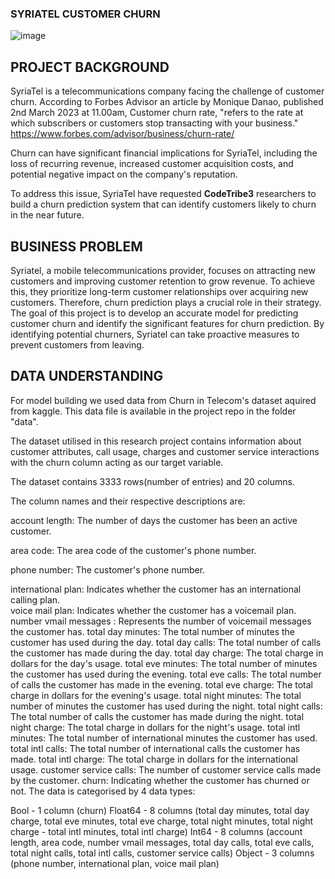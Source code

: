 ### SYRIATEL CUSTOMER CHURN
![image](https://github.com/Muthoni-Kahura/Customer_Churn_Prediction_model_by_CodeTribe3/assets/128212536/718bce74-01a3-4c18-903d-c7a8bdb1aa9c)

## PROJECT BACKGROUND

SyriaTel is a telecommunications company facing the challenge of customer churn.
According to Forbes Advisor an article by Monique Danao, published 2nd March 2023 at 11.00am, Customer churn rate, "refers to the rate at which subscribers or customers stop transacting with your business." https://www.forbes.com/advisor/business/churn-rate/

Churn can have significant financial implications for SyriaTel, including the loss of recurring revenue, increased customer acquisition costs, and potential negative impact on the company's reputation.

To address this issue, SyriaTel have requested **CodeTribe3** researchers to build a churn prediction system that can identify customers likely to churn in the near future.

## BUSINESS PROBLEM

Syriatel, a mobile telecommunications provider, focuses on attracting new customers and improving customer retention to grow revenue. To achieve this, they prioritize long-term customer relationships over acquiring new customers. Therefore, churn prediction plays a crucial role in their strategy. The goal of this project is to develop an accurate model for predicting customer churn and identify the significant features for churn prediction. By identifying potential churners, Syriatel can take proactive measures to prevent customers from leaving.

## DATA UNDERSTANDING

For model building we used data from Churn in Telecom's dataset aquired from kaggle. This data file is available in the project repo in the folder "data".

The dataset utilised in this research project contains information about customer attributes, call usage, charges and customer service interactions with the churn column acting as our target variable.

The dataset contains 3333 rows(number of entries) and 20 columns.

The column names and their respective descriptions are:

account length: The number of days the customer has been an active customer.

area code: The area code of the customer's phone number.

phone number: The customer's phone number.

international plan: Indicates whether the customer has an international calling plan.<br>
voice mail plan: Indicates whether the customer has a voicemail plan.
number vmail messages : Represents the number of voicemail messages the customer has.
total day minutes: The total number of minutes the customer has used during the day.
total day calls: The total number of calls the customer has made during the day.
total day charge: The total charge in dollars for the day's usage.
total eve minutes: The total number of minutes the customer has used during the evening.
total eve calls: The total number of calls the customer has made in the evening.
total eve charge: The total charge in dollars for the evening's usage.
total night minutes: The total number of minutes the customer has used during the night.
total night calls: The total number of calls the customer has made during the night.
total night charge: The total charge in dollars for the night's usage.
total intl minutes: The total number of international minutes the customer has used.
total intl calls: The total number of international calls the customer has made.
total intl charge: The total charge in dollars for the international usage.
customer service calls: The number of customer service calls made by the customer.
churn: Indicating whether the customer has churned or not.
The data is categorised by 4 data types:

Bool - 1 column (churn)
Float64 - 8 columns (total day minutes, total day charge, total eve minutes, total eve charge, total night minutes, total night charge - total intl minutes, total intl charge)
Int64 - 8 columns (account length, area code, number vmail messages, total day calls, total eve calls, total night calls, total intl calls, customer service calls)
Object - 3 columns (phone number, international plan, voice mail plan)
